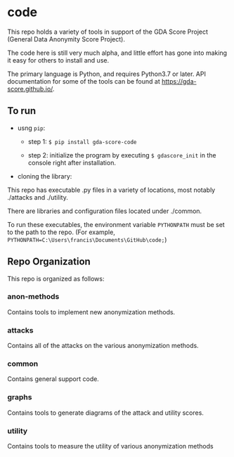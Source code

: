 # code

This repo holds a variety of tools in support of the GDA Score Project (General Data Anonymity Score Project).

The code here is still very much alpha, and little effort has gone into making it easy for others to install and use.

The primary language is Python, and requires Python3.7 or later. API documentation for some of the tools can be found at https://gda-score.github.io/.

## To run

 - usng `pip`:
    - step 1: `$ pip install gda-score-code`
        
    - step 2: initialize the program by executing `$ gdascore_init` in the console right after installation.

 - cloning the library:

This repo has executable .py files in a variety of locations, most notably ./attacks and ./utility.

There are libraries and configuration files located under ./common.

To run these executables, the environment variable `PYTHONPATH` must be set to the path to the repo. (For example, `PYTHONPATH=C:\Users\francis\Documents\GitHub\code;`)


## Repo Organization

This repo is organized as follows:

### anon-methods

Contains tools to implement new anonymization methods.

### attacks

Contains all of the attacks on the various anonymization methods.

### common

Contains general support code.

### graphs

Contains tools to generate diagrams of the attack and utility scores.

### utility

Contains tools to measure the utility of various anonymization methods
